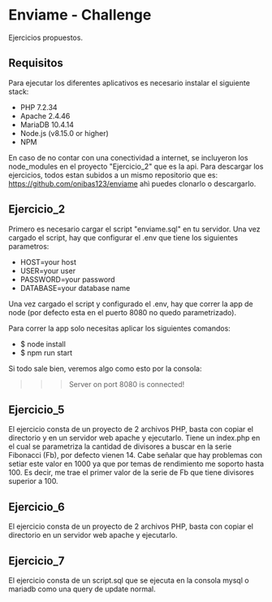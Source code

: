 # Enviame - Challenge

Ejercicios propuestos.

## Requisitos

Para ejecutar los diferentes aplicativos es necesario instalar el siguiente stack:
- PHP 7.2.34
- Apache 2.4.46
- MariaDB 10.4.14
- Node.js (v8.15.0 or higher)
- NPM

En caso de no contar con una conectividad a internet, se incluyeron los node_modules en el proyecto "Ejercicio_2" que es la api.
Para descargar los ejercicios, todos estan subidos a un mismo repositorio que es: https://github.com/onibas123/enviame ahì puedes clonarlo o descargarlo.

## Ejercicio_2

Primero es necesario cargar el script "enviame.sql" en tu servidor. Una vez cargado el script, hay que configurar el .env que tiene los siguientes parametros:

- HOST=your host
- USER=your user
- PASSWORD=your password
- DATABASE=your database name

Una vez cargado el script y configurado el .env, hay que correr la app de node (por defecto esta en el puerto 8080 no quedo parametrizado).

Para correr la app solo necesitas aplicar los siguientes comandos:

- $ node install
- $ npm run start

Si todo sale bien, veremos algo como esto por la consola:

>>> Server on port 8080
>>> is connected!

## Ejercicio_5

El ejercicio consta de un proyecto de 2 archivos PHP, basta con copiar el directorio y en un servidor web apache y ejecutarlo.
Tiene un index.php en el cual se parametriza la cantidad de divisores a buscar en la serie Fibonacci (Fb), por defecto vienen 14.
Cabe señalar que hay problemas con setiar este valor en 1000 ya que por temas de rendimiento me soporto hasta 100. Es decir, me trae el primer valor de la serie de Fb que tiene divisores superior a 100.

## Ejercicio_6

El ejercicio consta de un proyecto de 2 archivos PHP, basta con copiar el directorio en un servidor web apache y ejecutarlo.

## Ejercicio_7

El ejercicio consta de un script.sql que se ejecuta en la consola mysql o mariadb como una query de update normal.



